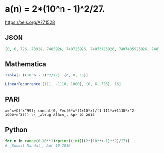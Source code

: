 # a\(n\) \= 2\*\(10^n \- 1\)^2/27\.
https://oeis.org/A271528
## JSON
```JSON
[0, 6, 726, 73926, 7405926, 740725926, 74073925926, 7407405925926, 740740725925926, 74074073925925926, 7407407405925925926, 740740740725925925926, 74074074073925925925926, 7407407407405925925925926, 740740740740725925925925926, 74074074074073925925925925926]
```
## Mathematica
```Mathematica
Table[2 ((10^n - 1)^2/27), {n, 0, 15}]
```
```Mathematica
LinearRecurrence[{111, -1110, 1000}, {0, 6, 726}, 16]
```
## PARI
```PARI
x='x+O('x^99); concat(0, Vec(6*x*(1+10*x)/(1-111*x+1110*x^2-1000*x^3))) \\ _Altug Alkan_, Apr 09 2016
```
## Python
```Python
for n in range(0,10**1):print((int)((2*(10**n-1)**2)/27))
# _Soumil Mandal_, Apr 10 2016
```
